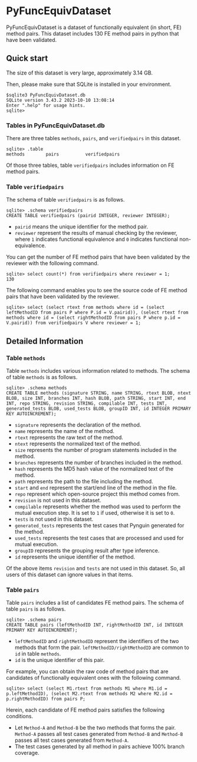 # PyFuncEquivDataset

PyFuncEquivDataset is a dataset of functionally equivalent (in short, FE) method pairs. This dataset includes 130 FE method pairs in python that have been validated.

## Quick start

The size of this dataset is very large, approximately 3.14 GB.

Then, please make sure that SQLite is installed in your environment.

```shell-session
$sqlite3 PyFuncEquivDataset.db
SQLite version 3.43.2 2023-10-10 13:08:14
Enter ".help" for usage hints.
sqlite>
```

### Tables in PyFuncEquivDataset.db

There are three tables `methods`, `pairs`, and `verifiedpairs` in this dataset.

```shell-session
sqlite> .table
methods        pairs          verifiedpairs
```

Of those three tables, table `verifiedpairs` includes information on FE method pairs.


### Table `verifiedpairs`

The schema of table `verifiedpairs` is as follows.

```shell-session
sqlite> .schema verifiedpairs
CREATE TABLE verifiedpairs (pairid INTEGER, reviewer INTEGER);
```

- `pairid` means the unique identifier for the method pair.
- `reviewer` represent the results of manual checking by the reviewer, where `1` indicates functional equivalence and `0` indicates functional non-equivalence.


You can get the number of FE method pairs that have been validated by the reviewer with the following command.

```shell-session
sqlite> select count(*) from verifiedpairs where reviewer = 1;
130
```

The following command enables you to see the source code of FE method pairs that have been validated by the reviewer.

```shell-session
sqlite> select (select rtext from methods where id = (select leftMethodID from pairs P where P.id = V.pairid)), (select rtext from methods where id = (select rightMethodID from pairs P where p.id = V.pairid)) from verifiedpairs V where reviewer = 1;
```


## Detailed Information

### Table `methods`

Table `methods` includes various information related to methods.
The schema of table `methods` is as follows.
```shell-session
sqlite> .schema methods
CREATE TABLE methods (signature STRING, name STRING, rtext BLOB, ntext BLOB, size INT, branches INT, hash BLOB, path STRING, start INT, end INT, repo STRING, revision STRING, compilable INT, tests INT, generated_tests BLOB, used_tests BLOB, groupID INT, id INTEGER PRIMARY KEY AUTOINCREMENT);

```
- `signature` represents the declaration of the method.
- `name` represents the name of the method.
- `rtext` represents the raw text of the method.
- `ntext` represents the normalized text of the method.
- `size` represents the number of program statements included in the method.
- `branches` represents the number of branches included in the method.
- `hash` represents the MD5 hash value of the normalized text of the method.
- `path` represents the path to the file including the method.
- `start` and `end` represent the start/end line of the method in the file.
- `repo` represent which open-source project this method comes from.
- `revision` is not used in this dataset.
- `compilable`  represents whether the method was used to perform the mutual execution step. It is set to `1` if used, otherwise it is set to `0`.
- `tests` is not used in this dataset.
- `generated_tests` represents the test cases that Pynguin generated for the method.
- `used_tests` represents the test cases that are processed and used for mutual execution.
- `groupID` represents the grouping result after type inference.
- `id` represents the unique identifier of the method.

Of the above items `revision` and `tests` are not used in this dataset.
So, all users of this dataset can ignore values in that items.


### Table `pairs`

Table `pairs` includes a list of candidates FE method pairs.
The schema of table `pairs` is as follows.
```shell-session
sqlite> .schema pairs
CREATE TABLE pairs (leftMethodID INT, rightMethodID INT, id INTEGER PRIMARY KEY AUTOINCREMENT);
```

- `leftMethodID` and `rightMethodID` represent the identifiers of the two methods that form the pair. `leftMethodID/rightMethodID` are common to `id` in table `methods`.
- `id` is the unique identifier of this pair.

For example, you can obtain the raw code of method pairs that are candidates of functionally equivalent ones with the following command.

```shell-session
sqlite> select (select M1.rtext from methods M1 where M1.id = p.leftMethodID), (select M2.rtext from methods M2 where M2.id = p.rightMethodID) from pairs P;
```

Herein, each candidate of FE method pairs satisfies the following conditions.
- Let `Method-A` and `Method-B` be the two methods that forms the pair. `Method-A` passes all test cases generated from `Method-B` and `Method-B` passes all test cases generated from `Method-A`.
- The test cases generated by all method in pairs achieve 100% branch coverage.








